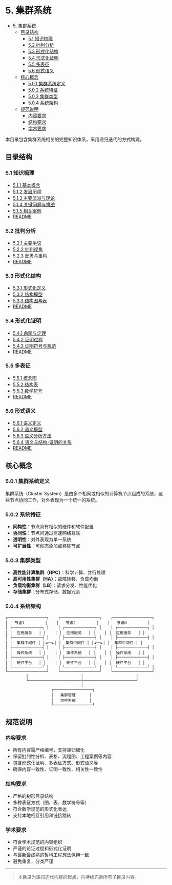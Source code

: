 # 5. 集群系统


<!-- TOC START -->

- [5. 集群系统](#5-集群系统)
  - [目录结构](#目录结构)
    - [5.1 知识梳理](#51-知识梳理)
    - [5.2 批判分析](#52-批判分析)
    - [5.3 形式化结构](#53-形式化结构)
    - [5.4 形式化证明](#54-形式化证明)
    - [5.5 多表征](#55-多表征)
    - [5.6 形式语义](#56-形式语义)
  - [核心概念](#核心概念)
    - [5.0.1 集群系统定义](#501-集群系统定义)
    - [5.0.2 系统特征](#502-系统特征)
    - [5.0.3 集群类型](#503-集群类型)
    - [5.0.4 系统架构](#504-系统架构)
  - [规范说明](#规范说明)
    - [内容要求](#内容要求)
    - [结构要求](#结构要求)
    - [学术要求](#学术要求)

<!-- TOC END -->

本目录包含集群系统相关的完整知识体系，采用递归迭代的方式构建。

## 目录结构

### 5.1 知识梳理

- [5.1.1 基本概念](5.1%20知识梳理/5.1.1%20基本概念.md)
- [5.1.2 发展历程](5.1%20知识梳理/5.1.2%20发展历程.md)
- [5.1.3 主要流派与理论](5.1%20知识梳理/5.1.3%20主要流派与理论.md)
- [5.1.4 关键问题与挑战](5.1%20知识梳理/5.1.4%20关键问题与挑战.md)
- [5.1.5 相关案例](5.1%20知识梳理/5.1.5%20相关案例.md)
- [README](5.1%20知识梳理/README.md)

### 5.2 批判分析

- [5.2.1 主要争议](5.2%20批判分析/5.2.1%20主要争议.md)
- [5.2.2 批判视角](5.2%20批判分析/5.2.2%20批判视角.md)
- [5.2.3 反思与重构](5.2%20批判分析/5.2.3%20反思与重构.md)
- [README](5.2%20批判分析/README.md)

### 5.3 形式化结构

- [5.3.1 形式化定义](5.3%20形式化结构/5.3.1%20形式化定义.md)
- [5.3.2 结构模型](5.3%20形式化结构/5.3.2%20结构模型.md)
- [5.3.3 结构图与表](5.3%20形式化结构/5.3.3%20结构图与表.md)
- [README](5.3%20形式化结构/README.md)

### 5.4 形式化证明

- [5.4.1 命题与定理](5.4%20形式化证明/5.4.1%20命题与定理.md)
- [5.4.2 证明过程](5.4%20形式化证明/5.4.2%20证明过程.md)
- [5.4.3 证明符号与规范](5.4%20形式化证明/5.4.3%20证明符号与规范.md)
- [README](5.4%20形式化证明/README.md)

### 5.5 多表征

- [5.5.1 概念图](5.5%20多表征/5.5.1%20概念图.md)
- [5.5.2 结构表](5.5%20多表征/5.5.2%20结构表.md)
- [5.5.3 数学符号](5.5%20多表征/5.5.3%20数学符号.md)
- [README](5.5%20多表征/README.md)

### 5.6 形式语义

- [5.6.1 语义定义](5.6%20形式语义/5.6.1%20语义定义.md)
- [5.6.2 语义模型](5.6%20形式语义/5.6.2%20语义模型.md)
- [5.6.3 语义分析方法](5.6%20形式语义/5.6.3%20语义分析方法.md)
- [5.6.4 语义与结构-证明的关系](5.6%20形式语义/5.6.4%20语义与结构-证明的关系.md)
- [README](5.6%20形式语义/README.md)

## 核心概念

### 5.0.1 集群系统定义

集群系统（Cluster System）是由多个相同或相似的计算机节点组成的系统，这些节点协同工作，对外表现为一个统一的系统。

### 5.0.2 系统特征

- **同构性**：节点具有相似的硬件和软件配置
- **协同性**：节点间通过高速网络互联
- **透明性**：对外表现为单一系统
- **可扩展性**：可动态添加或移除节点

### 5.0.3 集群类型

- **高性能计算集群（HPC）**：科学计算、并行处理
- **高可用性集群（HA）**：故障转移、负载均衡
- **负载均衡集群（LB）**：请求分发、性能优化
- **存储集群**：分布式存储、数据冗余

### 5.0.4 系统架构

```text
┌─────────────────┐    ┌─────────────────┐    ┌─────────────────┐
│   节点1         │    │   节点2         │    │   节点N         │
│ ┌─────────────┐ │    │ ┌─────────────┐ │    │ ┌─────────────┐ │
│ │  应用服务   │ │    │ │  应用服务   │ │    │ │  应用服务   │ │
│ ├─────────────┤ │    │ ├─────────────┤ │    │ ├─────────────┤ │
│ │  集群中间件 │ │◄──►│ │  集群中间件 │ │◄──►│ │  集群中间件 │ │
│ ├─────────────┤ │    │ ├─────────────┤ │    │ ├─────────────┤ │
│ │  操作系统   │ │    │ │  操作系统   │ │    │ │  操作系统   │ │
│ ├─────────────┤ │    │ ├─────────────┤ │    │ ├─────────────┤ │
│ │  硬件平台   │ │    │ │  硬件平台   │ │    │ │  硬件平台   │ │
│ └─────────────┘ │    │ └─────────────┘ │    │ └─────────────┘ │
└─────────────────┘    └─────────────────┘    └─────────────────┘
         │                       │                       │
         └───────────────────────┼───────────────────────┘
                                 │
                    ┌─────────────────┐
                    │   集群管理      │
                    │   监控系统      │
                    └─────────────────┘
```

## 规范说明

### 内容要求

- 所有内容需严格编号，支持递归细化
- 保留批判性分析、表格、流程图、工程案例等内容
- 包含形式化证明、多表征方式、形式语义等
- 确保内容一致性、证明一致性、相关性一致性

### 结构要求

- 严格的树形目录结构
- 多种表征方式（图、表、数学符号等）
- 符合数学规范的形式化表达
- 支持本地相互引用和链接跳转

### 学术要求

- 符合学术规范的内容组织
- 严谨的论证过程和形式化证明
- 与最新最成熟的哲科工程想法保持一致
- 避免重复，分类严谨

---
> 本目录为递归迭代构建的起点，将持续完善所有子目录内容。
